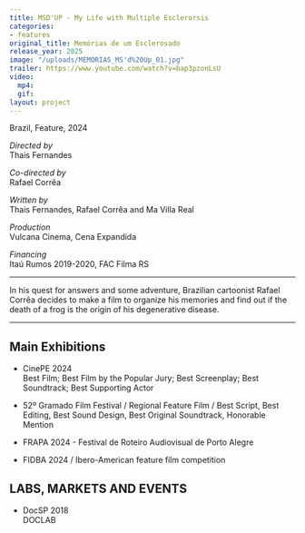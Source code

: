 ```yaml
---
title: MSD'UP - My Life with Multiple Esclerorsis
categories:
- features
original_title: Memórias de um Esclerosado
release_year: 2025
image: "/uploads/MEMORIAS_MS'd%20Up_01.jpg"
trailer: https://www.youtube.com/watch?v=bap3pzonLsU
video:
  mp4: 
  gif: 
layout: project
---
```


Brazil, Feature, 2024

*Directed by*\
Thais Fernandes

*Co-directed by*\
Rafael Corrêa

*Written by*\
Thais Fernandes, Rafael Corrêa and Ma Villa Real

*Production*\
Vulcana Cinema, Cena Expandida

*Financing*\
Itaú Rumos 2019-2020, FAC Filma RS

---

In his quest for answers and some adventure, Brazilian cartoonist Rafael Corrêa decides to make a film to organize his memories and find out if the death of a frog is the origin of his degenerative disease.

---

## Main Exhibitions

* CinePE 2024\
  Best Film; Best Film by the Popular Jury; Best Screenplay; Best Soundtrack; Best Supporting Actor

* 52º Gramado Film Festival / Regional Feature Film / Best Script, Best Editing, Best Sound Design, Best Original Soundtrack, Honorable Mention
* FRAPA 2024 - Festival de Roteiro Audiovisual de Porto Alegre
* FIDBA 2024 / Ibero-American feature film competition

## LABS, MARKETS AND EVENTS

* DocSP 2018\
  DOCLAB